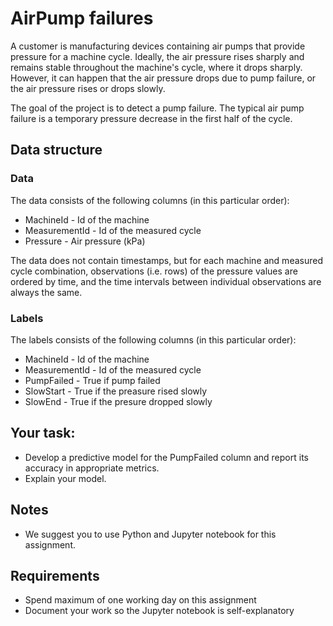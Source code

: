 # AirPump failures

A customer is manufacturing devices containing air pumps that provide pressure for a machine cycle. Ideally, the air pressure rises sharply and remains stable throughout the machine's cycle, where it drops sharply. However, it can happen that the air pressure drops due to pump failure, or the air pressure rises or drops slowly.

The goal of the project is to detect a pump failure.
The typical air pump failure is a temporary pressure decrease in the first half of the cycle.


## Data structure


### Data

The data consists of the following columns (in this particular order):

- MachineId - Id of the machine
- MeasurementId - Id of the measured cycle
- Pressure - Air pressure (kPa)

The data does not contain timestamps, but for each machine and measured cycle combination, observations (i.e. rows) of the pressure values are ordered by time, and the time intervals between individual observations are always the same.

### Labels

The labels consists of the following columns (in this particular order):

- MachineId - Id of the machine
- MeasurementId - Id of the measured cycle
- PumpFailed - True if pump failed
- SlowStart - True if the preasure rised slowly
- SlowEnd - True if the presure dropped slowly


## Your task:

- Develop a predictive model for the PumpFailed column and report its accuracy in appropriate metrics.
- Explain your model.


## Notes

- We suggest you to use Python and Jupyter notebook for this assignment.


## Requirements

- Spend maximum of one working day on this assignment
- Document your work so the Jupyter notebook is self-explanatory
